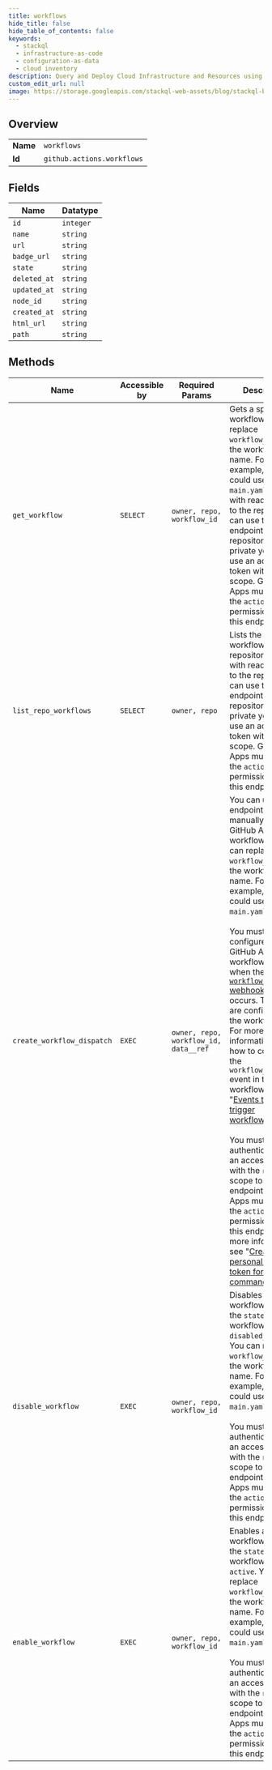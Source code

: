 ```yaml
---
title: workflows
hide_title: false
hide_table_of_contents: false
keywords:
  - stackql
  - infrastructure-as-code
  - configuration-as-data
  - cloud inventory
description: Query and Deploy Cloud Infrastructure and Resources using SQL
custom_edit_url: null
image: https://storage.googleapis.com/stackql-web-assets/blog/stackql-blog-post-featured-image.png
---
```

  
    

## Overview
<table><tbody>
<tr><td><b>Name</b></td><td><code>workflows</code></td></tr>
<tr><td><b>Id</b></td><td><code>github.actions.workflows</code></td></tr>
</tbody></table>

## Fields
| Name | Datatype |
| ---- | -------- |
| `id` | `integer` |
| `name` | `string` |
| `url` | `string` |
| `badge_url` | `string` |
| `state` | `string` |
| `deleted_at` | `string` |
| `updated_at` | `string` |
| `node_id` | `string` |
| `created_at` | `string` |
| `html_url` | `string` |
| `path` | `string` |
## Methods
| Name | Accessible by | Required Params | Description |
| ---- | ------------- | --------------- | ----------- |
| `get_workflow` | `SELECT` | `owner, repo, workflow_id` | Gets a specific workflow. You can replace `workflow_id` with the workflow file name. For example, you could use `main.yaml`. Anyone with read access to the repository can use this endpoint. If the repository is private you must use an access token with the `repo` scope. GitHub Apps must have the `actions:read` permission to use this endpoint. |
| `list_repo_workflows` | `SELECT` | `owner, repo` | Lists the workflows in a repository. Anyone with read access to the repository can use this endpoint. If the repository is private you must use an access token with the `repo` scope. GitHub Apps must have the `actions:read` permission to use this endpoint. |
| `create_workflow_dispatch` | `EXEC` | `owner, repo, workflow_id, data__ref` | You can use this endpoint to manually trigger a GitHub Actions workflow run. You can replace `workflow_id` with the workflow file name. For example, you could use `main.yaml`.<br /><br />You must configure your GitHub Actions workflow to run when the [`workflow_dispatch` webhook](/developers/webhooks-and-events/webhook-events-and-payloads#workflow_dispatch) event occurs. The `inputs` are configured in the workflow file. For more information about how to configure the `workflow_dispatch` event in the workflow file, see "[Events that trigger workflows](/actions/reference/events-that-trigger-workflows#workflow_dispatch)."<br /><br />You must authenticate using an access token with the `repo` scope to use this endpoint. GitHub Apps must have the `actions:write` permission to use this endpoint. For more information, see "[Creating a personal access token for the command line](https://docs.github.com/articles/creating-a-personal-access-token-for-the-command-line)." |
| `disable_workflow` | `EXEC` | `owner, repo, workflow_id` | Disables a workflow and sets the `state` of the workflow to `disabled_manually`. You can replace `workflow_id` with the workflow file name. For example, you could use `main.yaml`.<br /><br />You must authenticate using an access token with the `repo` scope to use this endpoint. GitHub Apps must have the `actions:write` permission to use this endpoint. |
| `enable_workflow` | `EXEC` | `owner, repo, workflow_id` | Enables a workflow and sets the `state` of the workflow to `active`. You can replace `workflow_id` with the workflow file name. For example, you could use `main.yaml`.<br /><br />You must authenticate using an access token with the `repo` scope to use this endpoint. GitHub Apps must have the `actions:write` permission to use this endpoint. |
